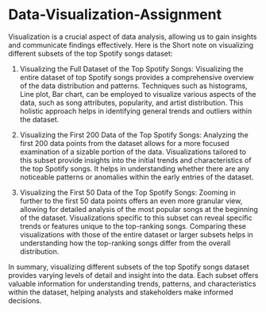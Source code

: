 # Data-Visualization-Assignment
Visualization is a crucial aspect of data analysis, allowing us to gain insights and communicate findings effectively. 
Here is the Short note on visualizing different subsets of the top Spotify songs dataset:

1. Visualizing the Full Dataset of the Top Spotify Songs:
   Visualizing the entire dataset of top Spotify songs provides a comprehensive overview of the data distribution and patterns. Techniques such as histograms, Line plot, Bar chart, can be employed to visualize various aspects of the data, such as song attributes, popularity, and artist distribution. This holistic approach helps in identifying general trends and outliers within the dataset.

2. Visualizing the First 200 Data of the Top Spotify Songs:
   Analyzing the first 200 data points from the dataset allows for a more focused examination of a sizable portion of the data. Visualizations tailored to this subset provide insights into the initial trends and characteristics of the top Spotify songs. It helps in understanding whether there are any noticeable patterns or anomalies within the early entries of the dataset.

3. Visualizing the First 50 Data of the Top Spotify Songs:
   Zooming in further to the first 50 data points offers an even more granular view, allowing for detailed analysis of the most popular songs at the beginning of the dataset. Visualizations specific to this subset can reveal specific trends or features unique to the top-ranking songs. Comparing these visualizations with those of the entire dataset or larger subsets helps in understanding how the top-ranking songs differ from the overall distribution.

In summary, visualizing different subsets of the top Spotify songs dataset provides varying levels of detail and insight into the data. Each subset offers valuable information for understanding trends, patterns, and characteristics within the dataset, helping analysts and stakeholders make informed decisions.
